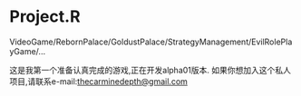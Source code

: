 # Project.R
VideoGame/RebornPalace/GoldustPalace/StrategyManagement/EvilRolePlayGame/...

这是我第一个准备认真完成的游戏,正在开发alpha01版本.
如果你想加入这个私人项目,请联系e-mail:thecarminedepth@gmail.com
